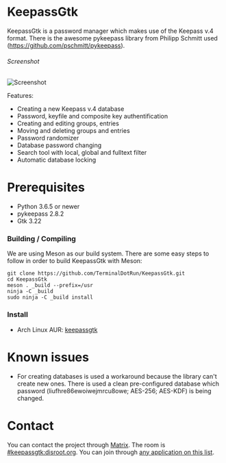 # KeepassGtk
KeepassGtk is a password manager which makes use of the Keepass v.4 format.
There is the awesome pykeepass library from Philipp Schmitt used (https://github.com/pschmitt/pykeepass).

###### Screenshot
![Screenshot](https://terminal.run/stuff/keepassgtk_screenshot.png)

Features:
* Creating a new Keepass v.4 database
* Password, keyfile and composite key authentification
* Creating and editing groups, entries
* Moving and deleting groups and entries
* Password randomizer
* Database password changing
* Search tool with local, global and fulltext filter
* Automatic database locking

# Prerequisites
* Python 3.6.5 or newer
* pykeepass 2.8.2
* Gtk 3.22

### Building / Compiling
We are using Meson as our build system. There are some easy steps to follow in order to build KeepassGtk with Meson:

```
git clone https://github.com/TerminalDotRun/KeepassGtk.git
cd KeepassGtk
meson . _build --prefix=/usr
ninja -C _build
sudo ninja -C _build install
```

### Install
* Arch Linux AUR: [keepassgtk](https://aur.archlinux.org/packages/keepassgtk-git/)

# Known issues
* For creating databases is used a workaround because the library can't create new ones. There is used a clean pre-configured database which password (liufhre86ewoiwejmrcu8owe; AES-256; AES-KDF) is being changed.

# Contact
You can contact the project through [Matrix](https://matrix.org). The room is
[#keepassgtk:disroot.org](https://matrix.to/#/#keepassgtk:disroot.org). You can
join through [any application on this list](https://matrix.org/docs/projects/try-matrix-now.html).